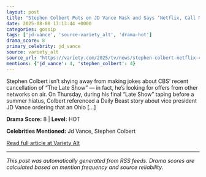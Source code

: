 ```yaml
---
layout: post
title: "Stephen Colbert Puts on JD Vance Mask and Says ‘Netflix, Call Me’ After CBS Cancels ‘The Late Show’: ‘I’m Available in June’""
date: 2025-08-08 17:13:44 +0000
categories: gossip
tags: ['jd-vance', 'source-variety_alt', 'drama-hot']
drama_score: 8
primary_celebrity: jd_vance
source: variety_alt
source_url: "https://variety.com/2025/tv/news/stephen-colbert-netflix-cbs-cancellation-1236482562/""
mentions: {'jd_vance': 4, 'stephen_colbert': 4}
---
```


Stephen Colbert isn’t shying away from making jokes about CBS’ recent cancellation of “The Late Show” — in fact, he’s looking for offers from other networks on air. On Thursday, during his final “Late Show” taping before a summer hiatus, Colbert referenced a Daily Beast story about vice president JD Vance ordering that an Ohio […]

**Drama Score:** 8 | **Level:** HOT

**Celebrities Mentioned:** Jd Vance, Stephen Colbert

[Read full article at Variety Alt](https://variety.com/2025/tv/news/stephen-colbert-netflix-cbs-cancellation-1236482562/)

---
*This post was automatically generated from RSS feeds. Drama scores are calculated based on mention frequency and source reliability.*
